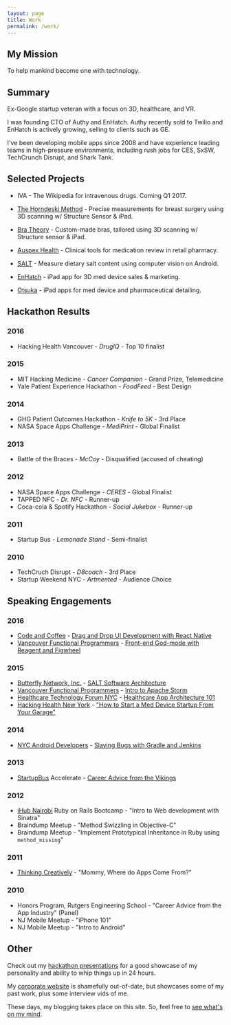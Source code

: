 ```yaml
---
layout: page
title: Work
permalink: /work/
---
```


## My Mission

To help mankind become one with technology.

## Summary

Ex-Google startup veteran with a focus on 3D, healthcare, and VR.

I was founding CTO of Authy and EnHatch. Authy recently sold to Twilio and EnHatch is actively growing, selling to clients such as GE.

I've been developing mobile apps since 2008 and have experience leading teams in high-pressure environments, including rush jobs for CES, SxSW, TechCrunch Disrupt, and Shark Tank.

## Selected Projects

* IVA - The Wikipedia for intravenous drugs. Coming Q1 2017.

* [The Horndeski Method](http://horndeski.com) - Precise measurements for breast surgery using 3D scanning w/ Structure Sensor & iPad.

* [Bra Theory](https://bratheory.com) - Custom-made bras, tailored using 3D scanning w/ Structure sensor & iPad.

* [Auspex Health](http://www.auspex.ca) - Clinical tools for medication review in retail pharmacy.

* [SALT](http://www.saltcounts.com) - Measure dietary salt content using computer vision on Android.

* [EnHatch](http://www.enhatch.com) - iPad app for 3D med device sales & marketing.

* [Otsuka](https://www.otsuka-us.com/discover/oapi) - iPad apps for med device and pharmaceutical detailing.


## Hackathon Results

### 2016

* Hacking Health Vancouver - *DrugIQ* - Top 10 finalist

### 2015

* MIT Hacking Medicine - *Cancer Companion* - Grand Prize, Telemedicine
* Yale Patient Experience Hackathon - *FoodFeed* - Best Design

### 2014

* GHG Patient Outcomes Hackathon - *Knife to 5K* - 3rd Place
* NASA Space Apps Challenge - *MediPrint* - Global Finalist

### 2013

* Battle of the Braces - *McCoy* - Disqualified (accused of cheating)

### 2012

* NASA Space Apps Challenge - *CERES* - Global Finalist
* TAPPED NFC - *Dr. NFC* - Runner-up
* Coca-cola & Spotify Hackathon - *Social Jukebox* - Runner-up

### 2011

* Startup Bus - *Lemonade Stand* - Semi-finalist

### 2010

* TechCruch Disrupt - *D8coach* - 3rd Place
* Startup Weekend NYC - *Artmented* - Audience Choice

## Speaking Engagements

### 2016

* [Code and Coffee](http://www.meetup.com/Code-Coffee-Vancouver/events/229423907/) - [Drag and Drop UI Development with React Native](http://www.slideshare.net/DavidYKay/drag-and-drop-ui-development-with-react-native)
* [Vancouver Functional Programmers](http://www.meetup.com/Vancouver-Functional-Programmers/) - [Front-end God-mode with Reagent and Figwheel](http://www.slideshare.net/DavidYKay/frontend-god-mode-with-reagent-and-figwheel)

### 2015

* [Butterfly Network, Inc.](https://www.butterflynetinc.com/) - [SALT Software Architecture ](http://www.slideshare.net/DavidYKay/salt-software-architecture-at-butterfly)
* [Vancouver Functional Programmers](http://www.meetup.com/Vancouver-Functional-Programmers/) - [Intro to Apache Storm](http://www.slideshare.net/DavidYKay/intro-to-apache-storm)
* [Healthcare Technology Forum NYC](http://www.meetup.com/healthtechnologyforum-newyorkcity/) - [Healthcare App Architecture 101](http://www.slideshare.net/DavidYKay/app-architecture101)
* [Hacking Health New York](http://www.meetup.com/Hacking-Health-New-York/) - ["How to Start a Med Device Startup From Your Garage"](http://www.slideshare.net/DavidYKay/how-to-start-a-med-device-startup-from-your-garage)

### 2014

* [NYC Android Developers](http://www.meetup.com/android-developers-nyc/) - [Slaying Bugs with Gradle and Jenkins](http://www.slideshare.net/DavidYKay/slaying-bugs-with-gradle-and-jenkins)

### 2013

* [StartupBus](https://startupbus.com/) Accelerate - [Career Advice from the Vikings](https://prezi.com/urf4ajtvdmv5/career-advice-from-the-vikings/)

### 2012

* [iHub Nairobi](http://ihub.co.ke/) Ruby on Rails Bootcamp - "Intro to Web development with Sinatra"
* Braindump Meetup - "Method Swizzling in Objective-C"
* Braindump Meetup - "Implement Prototypical Inheritance in Ruby using `method_missing`"

### 2011

* [Thinking Creatively](http://thinkingcreatively.org/) - "Mommy, Where do Apps Come From?"

### 2010

* Honors Program, Rutgers Engineering School - "Career Advice from the App Industry" (Panel)
* NJ Mobile Meetup - "iPhone 101"
* NJ Mobile Meetup - "Intro to Android"

## Other 

Check out my [hackathon presentations](https://www.youtube.com/watch?v=tXJhioQfUAc&list=PL87766F627E9999C0&index=7) for a good showcase of my personality and ability to whip things up in 24 hours.

My [corporate website](http://www.gargoyle.co/) is shamefully out-of-date, but showcases some of my past work, plus some interview vids of me.

These days, my blogging takes place on this site. So, feel free to [see what's on my mind](/).
